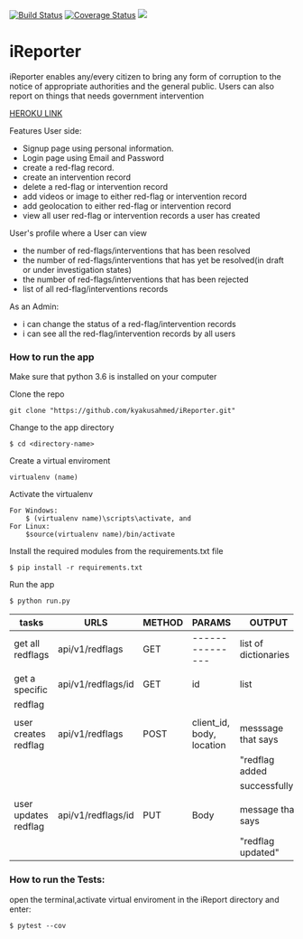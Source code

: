 [![Build Status](https://travis-ci.org/kyakusahmed/iReporter.svg?branch=challenge-2%2Fapi)](https://travis-ci.org/kyakusahmed/iReporter)
[![Coverage Status](https://coveralls.io/repos/github/kyakusahmed/iReporter/badge.svg?branch=challenge-2%2Fapi)](https://coveralls.io/github/kyakusahmed/iReporter?branch=challenge-2%2Fapi)
<a href="https://codeclimate.com/github/kyakusahmed/iReporter/maintainability"><img src="https://api.codeclimate.com/v1/badges/0a8553265327c7269155/maintainability" /></a>

# iReporter
iReporter enables any/every citizen to bring any form of corruption to the notice of appropriate authorities and the general public. Users can also report on things that needs government intervention

[HEROKU LINK](https://irepo.herokuapp.com)


Features User side:

- Signup page using personal information.
- Login page using Email and Password
- create a red-flag record.
- create an intervention record
- delete a red-flag or intervention record
- add videos or image to either red-flag or intervention record
- add geolocation to either red-flag or intervention record
- view all user red-flag  or intervention records a user has created

User's profile where a User can view
- the number of red-flags/interventions that has been resolved
- the number of red-flags/interventions that has yet be resolved(in draft or under investigation states)
- the number of red-flags/interventions that has been rejected
- list of all red-flag/interventions records

As an Admin:

- i can change the status of a red-flag/intervention records
- i can see all the red-flag/intervention records by all users



### How to run the app


Make sure that python 3.6 is installed on your computer

Clone the repo
```
git clone "https://github.com/kyakusahmed/iReporter.git"
```
Change to the app directory
```
$ cd <directory-name>
```
Create a virtual enviroment
```
virtualenv (name)
```
Activate the virtualenv
```
For Windows:
	$ (virtualenv name)\scripts\activate, and  	
For Linux: 
 	$source(virtualenv name)/bin/activate
```
Install the required modules from the requirements.txt file 
```
$ pip install -r requirements.txt
```
Run the app
```
$ python run.py
```

| tasks               |    URLS                |  METHOD  |         PARAMS                                |   OUTPUT             |
| ------------------- | -----------------------|----------|-----------------------------------------------|----------------------|
| get all redflags    | api/v1/redflags        |  GET     |   ---------------                             | list of dictionaries |
|                     |                        |          |                                               |                      | 
| get a specific      | api/v1/redflags/id     |  GET     |  id                                           | list                 |
| redflag             |                        |          |                                               |                      |
|                     |                        |          |                                               |                      |
| user creates redflag| api/v1/redflags        |  POST    | client_id, body, location                     | messsage that says   | 
|                     |                        |          |                                               | "redflag added       |
|	              |		               |	  |                                               | successfully"        |
|                     |                        |          |                                               |                      |
|user updates redflag | api/v1/redflags/id     |  PUT     | Body                                          |  message that says   |
|                     |                        |          |                                               |  "redflag updated"   |


### How to run the Tests:

open the terminal,activate virtual enviroment in the iReport directory  and enter:
 ```
 $ pytest --cov
```




